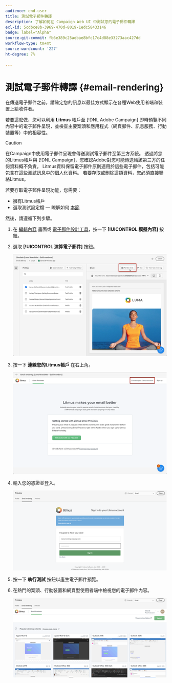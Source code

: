 ```yaml
---
audience: end-user
title: 測試電子郵件轉譯
description: 了解如何在 Campaign Web UI 中測試您的電子郵件轉譯
exl-id: 5cdbce8b-3969-470d-8019-1edc58433146
badge: label="Alpha"
source-git-commit: fb6e389c25aebae8bfc17c4d88e33273aac427dd
workflow-type: tm+mt
source-wordcount: '227'
ht-degree: 7%

---
```



# 測試電子郵件轉譯 {#email-rendering}

在傳送電子郵件之前，請確定您的訊息以最佳方式顯示在各種Web使用者端和裝置上給收件者。

若要這麼做，您可以利用 **Litmus** 帳戶至 [!DNL Adobe Campaign] 即時預覽不同內容中的電子郵件呈現，並檢查主要案頭和應用程式（網頁郵件、訊息服務、行動裝置等）中的相容性。

>[!CAUTION]
>
>在Campaign中使用電子郵件呈現會傳送測試電子郵件至第三方系統。 透過將您的Litmus帳戶與 [!DNL Campaign]，您確認Adobe對您可能傳送給該第三方的任何資料概不負責。 Litmus資料保留電子郵件原則適用於這些電子郵件，包括可能包含在這些測試訊息中的個人化資料。 若要存取或刪除這類資料，您必須直接聯絡Litmus。

若要存取電子郵件呈現功能，您需要：

* 擁有Litmus帳戶
* 選取測試設定檔 — 瞭解如何 [本節](preview-content.md)

然後，請遵循下列步驟。

1. 在 [編輯內容](../content/edit-content.md) 畫面或 [電子郵件設計工具](../content/get-started-email-designer.md)，按一下 **[!UICONTROL 模擬內容]** 按鈕。

1. 選取 **[!UICONTROL 演算電子郵件]** 按鈕。

   ![](assets/simulate-rendering-button.png)

1. 按一下 **連線您的Litmus帳戶** 在右上角。

   ![](assets/simulate-rendering-litmus.png)

1. 輸入您的憑證並登入。

   ![](assets/simulate-rendering-credentials.png)

1. 按一下 **執行測試** 按鈕以產生電子郵件預覽。

1. 在熱門的案頭、行動裝置和網頁型使用者端中檢視您的電子郵件內容。

   ![](assets/simulate-rendering-previews.png)

<!--
TO CHECK IF user is directed to Litmus or if the email rendering is shown directly in the Campaign UI.

CONTENT ABOVE COPIED FROM AJO

If not redirecting to Litmus:

To test the email rendering, follow these steps:

1. Access the email content creation screen, then click **[!UICONTROL Simulate content]**.

1. Click the **[!UICONTROL Render email]** button.

    The left pane provides various desktop, mobile and web-based email clients. Select the desired email client to display a preview of your email in the right pane. 

    ![](assets/render-context.png)

    >[!NOTE]
    >
    >The email clients list provides a sample of the major mail clients. Additional email clients are available from the filter button next to the top search bar.

 -->
